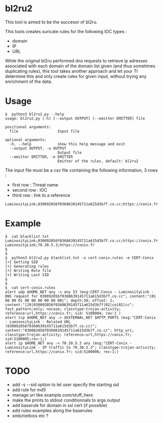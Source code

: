 # bl2ru2
This tool is aimed to be the succesor of bl2ru.

This tools creates suricate rules for the following IOC types :
- domain
- IP
- URL

While the original bl2ru performed dns requests to retrieve ip adresses associated with each domain of the domain list given (and thus sometimes duplicating rules), this tool takes another approach and let your TI determine this and only create rules for given input, without trying any enrichment of the data.


# Usage
```
$  python3 bl2ru2.py --help
usage: bl2ru2.py [-h] [--output OUTPUT] [--emitter EMITTER] file

positional arguments:
  file                  Input file

optional arguments:
  -h, --help            show this help message and exit
  --output OUTPUT, -o OUTPUT
                        Output file
  --emitter EMITTER, -e EMITTER
                        Emitter of the rules, default: bl2ru2
```
The input file must be a csv file containing the following information, 3 rows :
- first row : Threat name
- second row : IOC
- third row : link to a reference

```
LuminosityLink;030092056f0368639145711a615d3b7f.co.cc;https://conix.fr
```

# Example
```
$  cat blacklist.txt
LuminosityLink;030092056f0368639145711a615d3b7f.co.cc;https://conix.fr
LuminosityLink;70.30.5.3;https://conix.fr
$
$
$  python3 bl2ru2.py blacklist.txt -o cert-conix.rules -e CERT-Conix
[+] Getting SID
[+] Generating rules
[+] Writing Rule file
[+] Writing Last SID
$
$
$  cat cert-conix.rules
alert udp $HOME_NET any -> any 53 (msg:CERT-Conix - LuminosityLink - DNS request for 030092056f0368639145711a615d3b7f.co.cc"; content:"|01 00 00 01 00 00 00 00 00 00|"; depth:20; offset: 2; content:"|20|030092056f0368639145711a615d3b7f|02|co|02|cc"; fast_pattern:only; nocase; classtype:trojan-activity; reference:url,https://conix.fr; sid: 5100004; rev:1 )
alert tcp $HOME_NET any -> $EXTERNAL_NET $HTTP_PORTS (msg:"CERT-Conix - LuminosityLink - Related URL (030092056f0368639145711a615d3b7f.co.cc)"; content:"030092056f0368639145711a615d3b7f.co.cc"; http_uri; classtype:trojan-activity; reference:url,https://conix.fr; sid:5100005;rev:1;)
alert ip $HOME_NET any -> 70.30.5.3 any (msg:"CERT-Conix - LuminosityLink - IP traffic to 70.30.5.3"; classtype:trojan-activity; reference:url,https://conix.fr; sid:5100006; rev:1;)
```

# TODO
- add -s --sid option to let user specify the starting sid
- add rule for md5
- manage uri like example.com/stuff_here
- make the prints to stdout conditionnals to args.output
- add baserule for domain in ssl cert (if possible)
- add rules examples along the baserules
- smb/netbios etc ?
